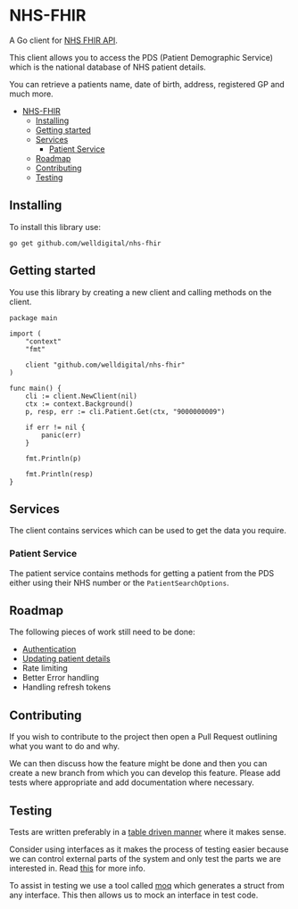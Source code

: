 # NHS-FHIR
A Go client for [NHS FHIR API](https://digital.nhs.uk/developer/api-catalogue/personal-demographics-service-fhir#top).

This client allows you to access the PDS (Patient Demographic Service) which is the national database of NHS patient details.

You can retrieve a patients name, date of birth, address, registered GP and much more.


- [NHS-FHIR](#nhs-fhir)
  - [Installing](#installing)
  - [Getting started](#getting-started)
  - [Services](#services)
    - [Patient Service](#patient-service)
  - [Roadmap](#roadmap)
  - [Contributing](#contributing)
  - [Testing](#testing)

## Installing

To install this library use: 

```
go get github.com/welldigital/nhs-fhir
```

## Getting started

You use this library by creating a new client and calling methods on the client.


```
package main

import (
	"context"
	"fmt"

	client "github.com/welldigital/nhs-fhir"
)

func main() {
	cli := client.NewClient(nil)
	ctx := context.Background()
	p, resp, err := cli.Patient.Get(ctx, "9000000009")

	if err != nil {
		panic(err)
	}

	fmt.Println(p)

	fmt.Println(resp)
}

```

## Services

The client contains services which can be used to get the data you require.

### Patient Service

The patient service contains methods for getting a patient from the PDS either using their NHS number or the `PatientSearchOptions`.


## Roadmap

The following pieces of work still need to be done: 

- [Authentication](https://digital.nhs.uk/developer/api-catalogue/personal-demographics-service-fhir#api-description__security-and-authorisation) 
- [Updating patient details](https://digital.nhs.uk/developer/api-catalogue/personal-demographics-service-fhir#api-Default-update-patient-partial)
- Rate limiting
- Better Error handling
- Handling refresh tokens

## Contributing

If you wish to contribute to the project then open a Pull Request outlining what you want to do and why. 

We can then discuss how the feature might be done and then you can create a new branch from which you can develop this feature. Please add tests where appropriate and add documentation where necessary.


## Testing

Tests are written preferably in a [table driven manner](https://mj-go.in/golang/table-driven-tests-in-go) where it makes sense. 

Consider using interfaces as it makes the process of testing easier because we can control external parts of the system and only test the parts we are interested in. Read [this](https://nathanleclaire.com/blog/2015/10/10/interfaces-and-composition-for-effective-unit-testing-in-golang/) for more info.

To assist in testing we use a tool called [moq](https://github.com/matryer/moq) which generates a struct from any interface. This then allows us to mock an interface in test code.